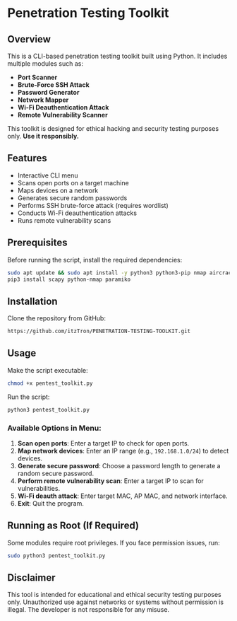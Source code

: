 # Penetration Testing Toolkit

## Overview
This is a CLI-based penetration testing toolkit built using Python. It includes multiple modules such as:
- **Port Scanner**
- **Brute-Force SSH Attack**
- **Password Generator**
- **Network Mapper**
- **Wi-Fi Deauthentication Attack**
- **Remote Vulnerability Scanner**

This toolkit is designed for ethical hacking and security testing purposes only. **Use it responsibly.**

## Features
- Interactive CLI menu
- Scans open ports on a target machine
- Maps devices on a network
- Generates secure random passwords
- Performs SSH brute-force attack (requires wordlist)
- Conducts Wi-Fi deauthentication attacks
- Runs remote vulnerability scans

## Prerequisites
Before running the script, install the required dependencies:
```bash
sudo apt update && sudo apt install -y python3 python3-pip nmap aircrack-ng
pip3 install scapy python-nmap paramiko
```

## Installation
Clone the repository from GitHub:
```bash
https://github.com/itzTron/PENETRATION-TESTING-TOOLKIT.git
```

## Usage
Make the script executable:
```bash
chmod +x pentest_toolkit.py
```

Run the script:
```bash
python3 pentest_toolkit.py
```

### Available Options in Menu:
1. **Scan open ports**: Enter a target IP to check for open ports.
2. **Map network devices**: Enter an IP range (e.g., `192.168.1.0/24`) to detect devices.
3. **Generate secure password**: Choose a password length to generate a random secure password.
4. **Perform remote vulnerability scan**: Enter a target IP to scan for vulnerabilities.
5. **Wi-Fi deauth attack**: Enter target MAC, AP MAC, and network interface.
6. **Exit**: Quit the program.

## Running as Root (If Required)
Some modules require root privileges. If you face permission issues, run:
```bash
sudo python3 pentest_toolkit.py
```

## Disclaimer
This tool is intended for educational and ethical security testing purposes only. Unauthorized use against networks or systems without permission is illegal. The developer is not responsible for any misuse.


